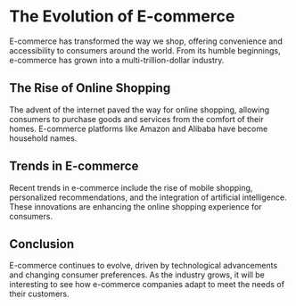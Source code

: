 # The Evolution of E-commerce

E-commerce has transformed the way we shop, offering convenience and accessibility to consumers around the world. From its humble beginnings, e-commerce has grown into a multi-trillion-dollar industry.

## The Rise of Online Shopping

The advent of the internet paved the way for online shopping, allowing consumers to purchase goods and services from the comfort of their homes. E-commerce platforms like Amazon and Alibaba have become household names.

## Trends in E-commerce

Recent trends in e-commerce include the rise of mobile shopping, personalized recommendations, and the integration of artificial intelligence. These innovations are enhancing the online shopping experience for consumers.

## Conclusion

E-commerce continues to evolve, driven by technological advancements and changing consumer preferences. As the industry grows, it will be interesting to see how e-commerce companies adapt to meet the needs of their customers.